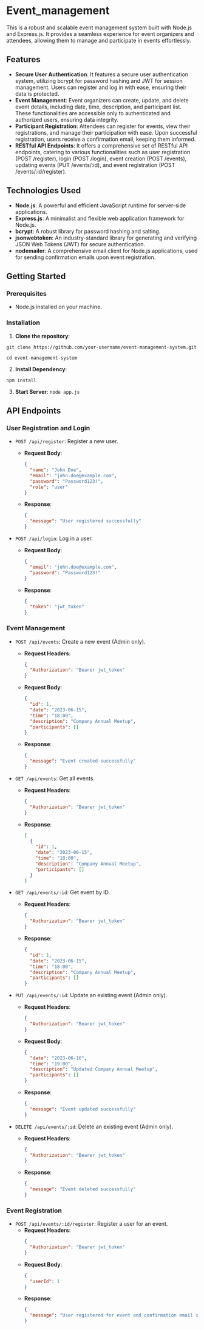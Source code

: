 # Event_management

This is a robust and scalable event management system built with Node.js and Express.js. It provides a seamless experience for event organizers and attendees, allowing them to manage and participate in events effortlessly.

## Features

- **Secure User Authentication**: It features a secure user authentication system, utilizing bcrypt for password hashing and JWT for session management. Users can register and log in with ease, ensuring their data is protected.
- **Event Management**: Event organizers can create, update, and delete event details, including date, time, description, and participant list. These functionalities are accessible only to authenticated and authorized users, ensuring data integrity.
- **Participant Registration**: Attendees can register for events, view their registrations, and manage their participation with ease. Upon successful registration, users receive a confirmation email, keeping them informed.
- **RESTful API Endpoints**: It offers a comprehensive set of RESTful API endpoints, catering to various functionalities such as user registration (POST /register), login (POST /login), event creation (POST /events), updating events (PUT /events/:id), and event registration (POST /events/:id/register).

## Technologies Used

- **Node.js**: A powerful and efficient JavaScript runtime for server-side applications.
- **Express.js**: A minimalist and flexible web application framework for Node.js.
- **bcrypt**: A robust library for password hashing and salting.
- **jsonwebtoken**: An industry-standard library for generating and verifying JSON Web Tokens (JWT) for secure authentication.
- **nodemailer**: A comprehensive email client for Node.js applications, used for sending confirmation emails upon event registration.

## Getting Started

### Prerequisites

- Node.js installed on your machine.

### Installation

1. **Clone the repository**:

`git clone https://github.com/your-username/event-management-system.git`

`cd event-management-system`

2. **Install Dependency**:

`npm install`

3. **Start Server**:
 `node app.js`

## API Endpoints

### User Registration and Login

- `POST /api/register`: Register a new user.
  - **Request Body**:
    ```json
    {
      "name": "John Doe",
      "email": "john.doe@example.com",
      "password": "Password123!",
      "role": "user"
    }
    ```
  - **Response**:
    ```json
    {
      "message": "User registered successfully"
    }
    ```

- `POST /api/login`: Log in a user.
  - **Request Body**:
    ```json
    {
      "email": "john.doe@example.com",
      "password": "Password123!"
    }
    ```
  - **Response**:
    ```json
    {
      "token": "jwt_token"
    }
    ```

### Event Management

- `POST /api/events`: Create a new event (Admin only).
  - **Request Headers**:
    ```json
    {
      "Authorization": "Bearer jwt_token"
    }
    ```
  - **Request Body**:
    ```json
    {
      "id": 1,
      "date": "2023-06-15",
      "time": "18:00",
      "description": "Company Annual Meetup",
      "participants": []
    }
    ```
  - **Response**:
    ```json
    {
      "message": "Event created successfully"
    }
    ```

- `GET /api/events`: Get all events.
  - **Request Headers**:
    ```json
    {
      "Authorization": "Bearer jwt_token"
    }
    ```
  - **Response**:
    ```json
    [
      {
        "id": 1,
        "date": "2023-06-15",
        "time": "18:00",
        "description": "Company Annual Meetup",
        "participants": []
      }
    ]
    ```

- `GET /api/events/:id`: Get event by ID.
  - **Request Headers**:
    ```json
    {
      "Authorization": "Bearer jwt_token"
    }
    ```
  - **Response**:
    ```json
    {
      "id": 1,
      "date": "2023-06-15",
      "time": "18:00",
      "description": "Company Annual Meetup",
      "participants": []
    }
    ```

- `PUT /api/events/:id`: Update an existing event (Admin only).
  - **Request Headers**:
    ```json
    {
      "Authorization": "Bearer jwt_token"
    }
    ```
  - **Request Body**:
    ```json
    {
      "date": "2023-06-16",
      "time": "19:00",
      "description": "Updated Company Annual Meetup",
      "participants": []
    }
    ```
  - **Response**:
    ```json
    {
      "message": "Event updated successfully"
    }
    ```

- `DELETE /api/events/:id`: Delete an existing event (Admin only).
  - **Request Headers**:
    ```json
    {
      "Authorization": "Bearer jwt_token"
    }
    ```
  - **Response**:
    ```json
    {
      "message": "Event deleted successfully"
    }
    ```

### Event Registration

- `POST /api/events/:id/register`: Register a user for an event.
  - **Request Headers**:
    ```json
    {
      "Authorization": "Bearer jwt_token"
    }
    ```
  - **Request Body**:
    ```json
    {
      "userId": 1
    }
    ```
  - **Response**:
    ```json
    {
      "message": "User registered for event and confirmation email sent"
    }
    ```
    
